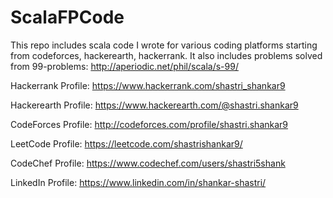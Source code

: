 # ScalaFPCode
This repo includes scala code I wrote for various coding platforms starting from codeforces, hackerearth, hackerrank.
It also includes problems solved from 99-problems: http://aperiodic.net/phil/scala/s-99/

Hackerrank Profile: https://www.hackerrank.com/shastri_shankar9

Hackerearth Profile: https://www.hackerearth.com/@shastri.shankar9

CodeForces Profile: http://codeforces.com/profile/shastri.shankar9

LeetCode Profile: https://leetcode.com/shastrishankar9/

CodeChef Profile: https://www.codechef.com/users/shastri5shank

LinkedIn Profile: https://www.linkedin.com/in/shankar-shastri/
